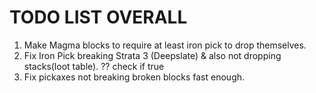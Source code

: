 # TODO LIST OVERALL

1. Make Magma blocks to require at least iron pick to drop themselves.
2. Fix Iron Pick breaking Strata 3 (Deepslate) & also not dropping stacks(loot table). ?? check if true
3. Fix pickaxes not breaking broken blocks fast enough.